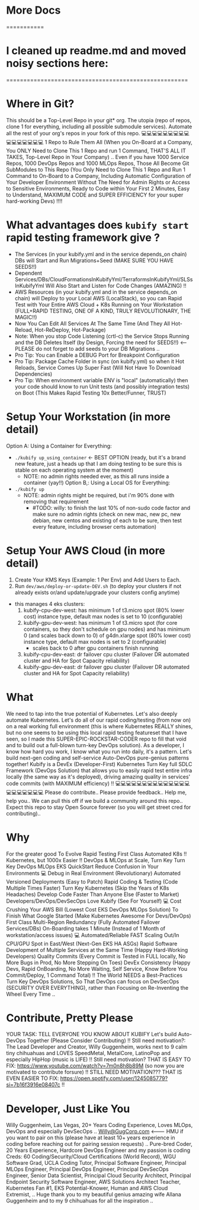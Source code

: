 # More Docs
===========


# I cleaned up readme.md and moved noisy sections here:
=====================================================



# Where in Git?


This should be a Top-Level Repo in your git* org. The utopia (repo of repos, clone 1 for everything, including all possible submodule services). Automate all the rest of your org's repos in your fork of this repo.  💻💻💻💻💻💻💻💻💻💻💻💻💻💻💻💻
1 Repo to Rule Them All (When you On-Board at a Company, You ONLY Need to Clone This 1 Repo and run 1 Command, THAT'S ALL IT TAKES, Top-Level Repo in Your Company) .. Even if you have 1000 Service Repos, 1000 DevOps Repos and 1000 MLOps Repos, Those All Become Git SubModules to This Repo (You Only Need to Clone This 1 Repo and Run 1 Command to On-Board to a Company, Including Automatic Configuration of Your Developer Environment Without The Need for Admin Rights or Access to Sensitive Environments, Ready to Code within Your First 2 Minutes, Easy to Understand, MAXIMUM CODE and SUPER EFFICIENCY for your super hard-working Devs) !!!!


# What advantages does `kubify start` rapid testing framework give ?


 - The Services (in your kubify.yml and in the service depends_on chain) DBs will Start and Run Migrations+Seed (MAKE SURE YOU HAVE SEEDS!!)
 - Dependent Services/DBs/CloudFormationsInKubifyYml/TerraformsInKubifyYml/SLSsInKubifyYml Will Also Start and Listen for Code Changes (AMAZING) !!
 - AWS Resources (in your kubify.yml and in the service depends_on chain) will Deploy to your Local AWS (LocalStack), so you can Rapid Test with Your Entire AWS Cloud + K8s Running on Your Workstation (FULL+RAPID TESTING, ONE OF A KIND, TRULY REVOLUTIONARY, THE MAGIC!!)
 - Now You Can Edit All Services At The Same Time (And They All Hot-Reload, Hot-ReDeploy, Hot-Package)
 - Note: When you stop Code Listening (crtl-c) the Service Stops Running and the DB Deletes Itself (by Design, Forcing the need for SEEDS!!) <-- PLEASE do not forget to add seeds to your DB Migrations ..
 - Pro Tip: You can Enable a DEBUG Port for Breakpoint Configuration
 - Pro Tip: Package Cache Folder in sync (on kubify.yml) so when it Hot Reloads, Service Comes Up Super Fast (Will Not Have To Download Dependencies)
 - Pro Tip: When environment variable ENV is "local" (automatically) then your code should know to run Unit tests (and possibly integration tests) on Boot (This Makes Rapid Testing 10x Better/Funner, TRUST)


# Setup Your Workstation (in more detail)


Option A: Using a Container for Everything:
 - `./kubify up_using_container`  <- BEST OPTION (ready, but it's a brand new feature, just a heads up that I am doing testing to be sure this is stable on each operating system at the moment)
    - NOTE: no admin rights needed ever, as this all runs inside a container (yay!!)
Option B,: Using a Local OS for Everything:
 - `./kubify up`
    - NOTE: admin rights might be required, but i'm 90% done with removing that requirement
       - #TODO: willy: to finish the last 10% of non-sudo code factor and make sure no admin rights (check on new mac, new pc, new debian, new centos and existing of each to be sure, then test every feature, including browser certs automation)


# Setup Your AWS Cloud (in more detail)


1) Create Your KMS Keys (Example: 1 Per Env) and Add Users to Each.
2) Run `dev/aws/deploy-or-update-DEV.sh` (to deploy your clusters if not already exists or/and update/upgrade your clusters config anytime)
 - this manages 4 eks clusters:
     1) kubify-cpu-dev-west: has minimum 1 of t3.micro spot (80% lower cost) instance type, default max nodes is set to 10 (configurable)
     2) kubify-gpu-dev-west: has minimum 1 of t3.micro spot (for core containers, so they don't schedule on gpu nodes) and has minimum 0 (and scales back down to 0) of g4dn.xlarge spot (80% lower cost) instance type, default max nodes is set to 2 (configurable)
         - scales back to 0 after gpu containers finish running
     3) kubify-cpu-dev-east: dr failover cpu cluster (Failover DR automated cluster and HA for Spot Capacity reliability)
     3) kubify-gpu-dev-east: dr failover gpu cluster (Failover DR automated cluster and HA for Spot Capacity reliability)


# What


We need to tap into the true potential of Kubernetes. Let's also deeply automate Kubernetes. Let's do all of our rapid coding/testing (from now on) on a real working full environment (this is where Kubernetes REALLY shines, but no one seems to be using this local rapid testing featureset that I have seen, so I made this SUPER-EPIC-ROCKSTAR-CODER repo to fill that void and to build out a full-blown turn-key DevOps solution). As a developer, I know how hard you work, I know what you run into daily, it's a pattern. Let's build next-gen coding and self-service Auto-DevOps pure-genius patterns together!
Kubify is a DevEx (Developer-First) Kubernetes Turn Key full SDLC Framework (DevOps Solution) that allows you to easily rapid test entire infra locally (the same way as it's deployed), driving amazing quality in services' code commits (with MAXIMUM efficiency) !! 💻💻💻💻💻💻💻💻💻💻💻💻💻💻💻💻💻💻💻💻💻
Please do contribute.. Please provide feedback.. Help me, help you.. We can pull this off if we build a community around this repo.. Expect this repo to stay Open Source forever (so you will get street cred for contributing)..


# Why


For the greater good
To Evolve Rapid Testing
First Class Automated K8s !!
Kubernetes, but 1000x Easier !!
DevOps & MLOps at Scale, Turn Key
Turn Key DevOps MLOps EKS QuickStart
Reduce Confusion in Your Environments 💻
Debug in Real Environment (Revolutionary)
Automated Versioned Deployments (Easy to Patch)
Rapid Coding & Testing (Code Multiple Times Faster)
Turn Key Kubernetes (Skip the Years of K8s Headaches)
Develop Code Faster Than Anyone Else (Faster to Market)
Developers/DevOps/DevSecOps Love Kubify (See For Yourself) 💻
Cost Crushing Your AWS Bill (Lowest Cost EKS DevOps MLOps Solution)
To Finish What Google Started (Make Kubernetes Awesome For Devs/DevOps)
First Class Multi-Region Redundancy (Fully Automated Failover Services/DBs)
On-Boarding takes 1 Minute (Instead of 1 Month of workstation/access issues) 💻
Automated/Reliable FAST Scaling Out/In CPU/GPU Spot in East/West (Next-Gen EKS HA ASGs)
Rapid Software Development of Multiple Services at the Same Time (Happy Hard-Working Developers)
Quality Commits (Every Commit is Tested in FULL locally, No More Bugs in Prod, No More Stepping On Toes)
DevEx Consistency (Happy Devs, Rapid OnBoarding, No More Waiting, Self Service, Know Before You Commit/Deploy, 1 Command Total) !!
The World NEEDS a Best-Practices Turn Key DevOps Solutions, So That DevOps can focus on DevSecOps (SECURITY OVER EVERYTHING), rather than Focusing on Re-Inventing the Wheel Every Time ..


# Contribute, Pretty Please


YOUR TASK: TELL EVERYONE YOU KNOW ABOUT KUBIFY
Let's build Auto-DevOps Together (Please Consider Contributing) !!
Still need motivation?: The Lead Developer and Creator, Willy Guggenheim, works next to 9 calm tiny chihuahuas and LOVES SpeedMetal, MetalCore, LatinoPop and especially HipHop (music is LIFE) !!
Still need motivation? THAT IS EASY TO FIX: https://www.youtube.com/watch?v=7m0n8h8b89M (so now you are motivated to contribute forsure) !!
STILL NEED MOTIVATION??? THAT IS EVEN EASIER TO FIX: https://open.spotify.com/user/1245085779?si=7b16f3916e08407c !!


# Developer, Just Like You


Willy Guggenheim, Las Vegas, 20+ Years Coding Experience, Loves MLOps, DevOps and especially DevSecOps ..
Willy@GugCorp.com <--- HMU if you want to pair on this (please have at least 10+ years experience in coding before reaching out for pairing session requests) ..
Pure-bred Coder, 20 Years Experience, Hardcore DevOps Engineer and my passion is coding
Creds: 60 Coding/Security/Cloud Certifications (World Record), WGU Software Grad, UCLA Coding Tutor, Principal Software Engineer, Principal MLOps Engineer, Principal DevOps Engineer, Principal DevSecOps Engineer, Senior Data Scientist, Principal Cloud Security Architect, Principal Endpoint Security Software Engineer, AWS Solutions Architect Teacher, Kubernetes Fan #1, EKS Potential-Knower, Human and AWS Cloud Extremist, ..
Huge thank you to my beautiful genius amazing wife Allana Guggenheim and to my 9 chihuahuas for all the inspiration .. 